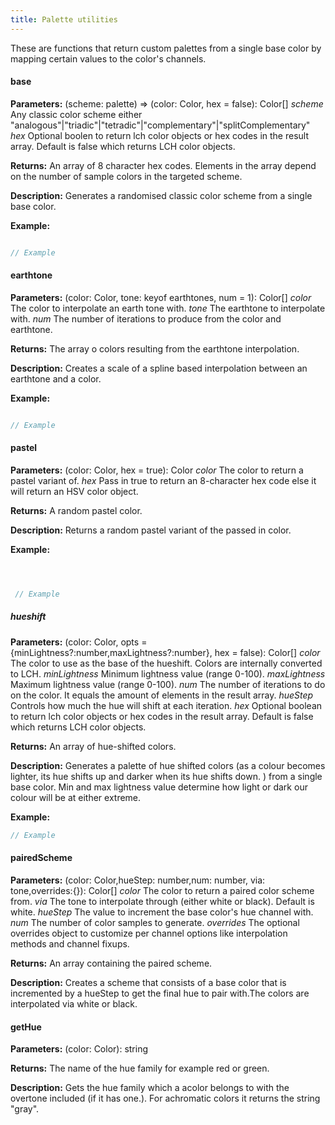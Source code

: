 ```yaml
---
title: Palette utilities
---
```


These are functions that return custom palettes from a single base color by mapping certain values to the color's channels.
#### base

**Parameters:**
(scheme: palette) => (color: Color, hex = false): Color[]
*scheme* Any classic color scheme either "analogous"|"triadic"|"tetradic"|"complementary"|"splitComplementary"
*hex* Optional boolen to return lch color objects or hex codes in the result array. Default is false  which returns LCH color objects.

**Returns:**
 An array of 8 character hex codes. Elements in the array depend on the number of sample colors in the targeted scheme.

**Description:**
Generates a randomised classic color scheme from a single base color.

**Example:**
```javascript

// Example
```

#### earthtone

**Parameters:**
(color: Color, tone: keyof earthtones, num = 1): Color[]
*color* The color to interpolate an earth tone with.
 *tone* The earthtone to interpolate with.
 *num* The number of iterations to produce from the color and earthtone.
 
 **Returns:**
 The array o colors resulting from the earthtone interpolation.
 
 **Description:**
 Creates a scale of a spline based interpolation between an earthtone and a color.
 
**Example:**
```javascript

// Example

```

#### pastel

**Parameters:**
(color: Color, hex = true): Color
*color* The color to return a pastel variant of.
 *hex* Pass in true to return an 8-character hex code else it will return an HSV color object.
 
 **Returns:**
 A random pastel color.
 
 **Description:**
 Returns a random pastel variant of the passed in color.
 
 **Example:**

```javascript



 // Example
```



##### hueshift

**Parameters:**
(color: Color, opts = {minLightness?:number,maxLightness?:number}, hex = false): Color[]
 *color* The color to use as the base of the hueshift. Colors are internally converted to LCH.
 *minLightness*  Minimum lightness value (range 0-100).
 *maxLightness*  Maximum lightness value (range 0-100).
 *num* The number of iterations to do on the color. It equals the amount of elements in the result array.
 *hueStep*  Controls how much the hue will shift at each iteration.
 *hex* Optional boolean to return lch color objects or hex codes in the result array. Default is false  which returns LCH color objects.
 
**Returns:**
An array of hue-shifted colors.

**Description:**
Generates a palette of hue shifted colors (as a colour becomes lighter, its hue shifts up and darker when its hue shifts  down. ) from a single base color. Min and max lightness value determine how light or dark our colour will be at either extreme.

**Example:**
```javascript
// Example
```

#### pairedScheme
**Parameters:**
(color: Color,hueStep: number,num: number, via: tone,overrides:{}): Color[]
*color* The color to return a paired color scheme from.
 *via* The tone to interpolate through (either white or black). Default is white.
 *hueStep* The value to increment the base color's hue channel with.
 *num* The number of color samples to generate.
 *overrides* The optional overrides object to customize per channel options like interpolation methods and channel fixups.

**Returns:**
An array containing the paired scheme.

**Description:**
Creates a scheme that consists of a base color that is incremented by a hueStep to get the final hue to pair with.The colors are interpolated via white or black.

#### getHue

**Parameters:**
(color: Color): string

**Returns:**
 The name of the hue family for example red or green.


**Description:**
 Gets the hue family which a acolor belongs to with the overtone included (if it has one.). For achromatic colors it returns the string "gray".
 
 